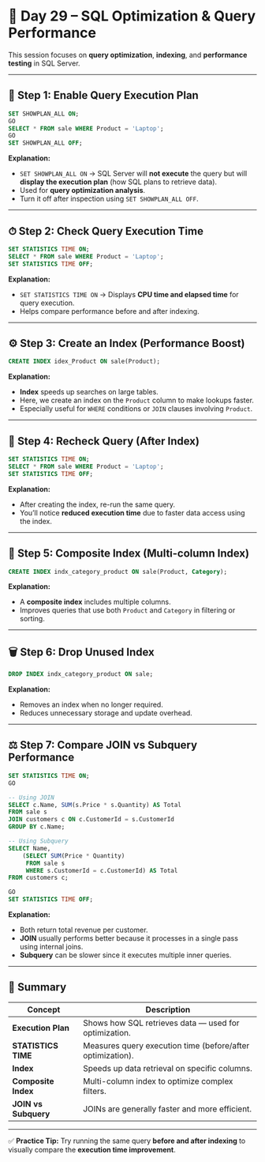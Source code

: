 
# 📘 Day 29 – SQL Optimization & Query Performance

This session focuses on **query optimization**, **indexing**, and **performance testing** in SQL Server.

---

## 🧩 Step 1: Enable Query Execution Plan

```sql
SET SHOWPLAN_ALL ON;
GO
SELECT * FROM sale WHERE Product = 'Laptop';
GO
SET SHOWPLAN_ALL OFF;
```
**Explanation:**
- `SET SHOWPLAN_ALL ON` → SQL Server will **not execute** the query but will **display the execution plan** (how SQL plans to retrieve data).
- Used for **query optimization analysis**.
- Turn it off after inspection using `SET SHOWPLAN_ALL OFF`.

---

## ⏱ Step 2: Check Query Execution Time

```sql
SET STATISTICS TIME ON;
SELECT * FROM sale WHERE Product = 'Laptop';
SET STATISTICS TIME OFF;
```
**Explanation:**
- `SET STATISTICS TIME ON` → Displays **CPU time and elapsed time** for query execution.
- Helps compare performance before and after indexing.

---

## ⚙️ Step 3: Create an Index (Performance Boost)

```sql
CREATE INDEX idex_Product ON sale(Product);
```
**Explanation:**
- **Index** speeds up searches on large tables.
- Here, we create an index on the `Product` column to make lookups faster.
- Especially useful for `WHERE` conditions or `JOIN` clauses involving `Product`.

---

## 🚀 Step 4: Recheck Query (After Index)

```sql
SET STATISTICS TIME ON;
SELECT * FROM sale WHERE Product = 'Laptop';
SET STATISTICS TIME OFF;
```
**Explanation:**
- After creating the index, re-run the same query.
- You’ll notice **reduced execution time** due to faster data access using the index.

---

## 🧮 Step 5: Composite Index (Multi-column Index)

```sql
CREATE INDEX indx_category_product ON sale(Product, Category);
```
**Explanation:**
- A **composite index** includes multiple columns.
- Improves queries that use both `Product` and `Category` in filtering or sorting.

---

## 🗑 Step 6: Drop Unused Index

```sql
DROP INDEX indx_category_product ON sale;
```
**Explanation:**
- Removes an index when no longer required.
- Reduces unnecessary storage and update overhead.

---

## ⚖️ Step 7: Compare JOIN vs Subquery Performance

```sql
SET STATISTICS TIME ON;
GO

-- Using JOIN
SELECT c.Name, SUM(s.Price * s.Quantity) AS Total
FROM sale s 
JOIN customers c ON c.CustomerId = s.CustomerId
GROUP BY c.Name;

-- Using Subquery
SELECT Name,
    (SELECT SUM(Price * Quantity)
     FROM sale s
     WHERE s.CustomerId = c.CustomerId) AS Total 
FROM customers c;

GO
SET STATISTICS TIME OFF;
```
**Explanation:**
- Both return total revenue per customer.
- **JOIN** usually performs better because it processes in a single pass using internal joins.
- **Subquery** can be slower since it executes multiple inner queries.

---

## 🧠 Summary

| Concept | Description |
|----------|--------------|
| **Execution Plan** | Shows how SQL retrieves data — used for optimization. |
| **STATISTICS TIME** | Measures query execution time (before/after optimization). |
| **Index** | Speeds up data retrieval on specific columns. |
| **Composite Index** | Multi-column index to optimize complex filters. |
| **JOIN vs Subquery** | JOINs are generally faster and more efficient. |

---

✅ **Practice Tip:** Try running the same query **before and after indexing** to visually compare the **execution time improvement**.
